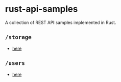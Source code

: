 # rust-api-samples
A collection of REST API samples implemented in Rust.

## `/storage`
- [here](./storage/README.md)

## `/users`
- [here](./users/README.md)
